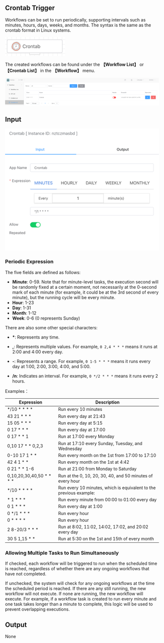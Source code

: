 ## Crontab Trigger

Workflows can be set to run periodically, supporting intervals such as minutes, hours, days, weeks, and months. The syntax is the same as the crontab format in Linux systems.

<img src="./img/crontab_trigger_menu.png" alt="image-20241007152617237" style="zoom:50%;" />

The created workflows can be found under the **【Workflow List】** or **【Crontab List】** in the **【Workflow】** menu.

<img src="./img/crontab_list.png" alt="image-20241007150923768" style="zoom:80%;" />

## Input

<img src="./img/trigger_crontab_input.png" alt="image-20241007151114131" style="zoom: 50%;" />

### Periodic Expression

The five fields are defined as follows:

- **Minute**: 0-59. Note that for minute-level tasks, the execution second will be randomly fixed at a certain moment, not necessarily at the 0-second mark of each minute (for example, it could be at the 3rd second of every minute), but the running cycle will be every minute.
- **Hour**: 1-23
- **Day**: 1-31
- **Month**: 1-12
- **Week**: 0-6 (0 represents Sunday)

There are also some other special characters:

- **\***: Represents any time.
  
- **,**: Represents multiple values. For example, `0 2,4 * * *` means it runs at 2:00 and 4:00 every day.

- **-**: Represents a range. For example, `0 1-5 * * *` means it runs every day at 1:00, 2:00, 3:00, 4:00, and 5:00.

- **/n**: Indicates an interval. For example, `0 */2 * * *` means it runs every 2 hours.

Examples：

| Expression               | Description                                                  |
| ------------------------ | ------------------------------------------------------------ |
| */10 * * * *             | Run every 10 minutes                                         |
| 43 21 * * *              | Run every day at 21:43                                       |
| 15 05 * * *              | Run every day at 5:15                                        |
| 0 17 * * *               | Run every day at 17:00                                       |
| 0 17 * * 1               | Run at 17:00 every Monday                                    |
| 0,10 17 * * 0,2,3        | Run at 17:10 every Sunday, Tuesday, and Wednesday            |
| 0-10 17 1 * *            | Run every month on the 1st from 17:00 to 17:10               |
| 42 4 1 * *               | Run every month on the 1st at 4:42                           |
| 0 21 * * 1-6             | Run at 21:00 from Monday to Saturday                         |
| 0,10,20,30,40,50 * * * * | Run at the 0, 10, 20, 30, 40, and 50 minutes of every hour   |
| */10 * * * *             | Run every 10 minutes, which is equivalent to the previous example: |
| * 1 * * *                | Run every minute from 00:00 to 01:00 every day               |
| 0 1 * * *                | Run every day at 1:00                                        |
| 0 */1 * * *              | Run every hour                                               |
| 0 * * * *                | Run every hour                                               |
| 2 8-20/3 * * *           | Run at 8:02, 11:02, 14:02, 17:02, and 20:02 every day        |
| 30 5 1,15 * *            | Run at 5:30 on the 1st and 15th of every month               |



### Allowing Multiple Tasks to Run Simultaneously

If checked, each workflow will be triggered to run when the scheduled time is reached, regardless of whether there are any ongoing workflows that have not completed.

If unchecked, the system will check for any ongoing workflows at the time the scheduled period is reached. If there are any still running, the new workflow will not execute. If none are running, the new workflow will execute. For example, if a workflow task is created to run every minute and one task takes longer than a minute to complete, this logic will be used to prevent overlapping executions.



## Output

None

